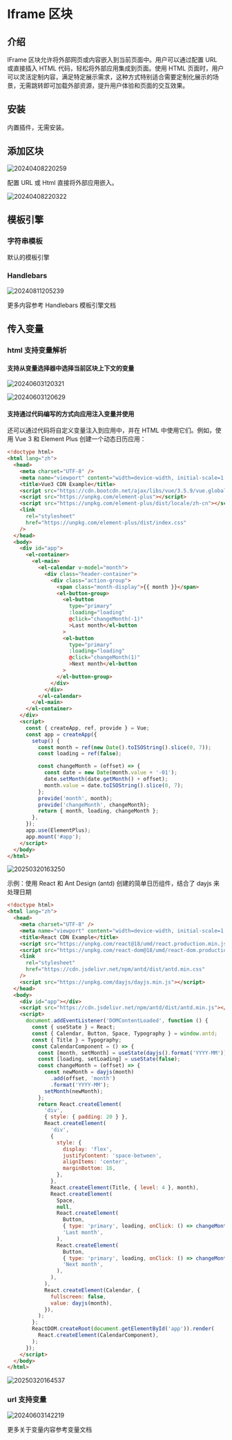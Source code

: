 # Iframe 区块

<PluginInfo name="block-iframe"></PluginInfo>

## 介绍

IFrame 区块允许将外部网页或内容嵌入到当前页面中。用户可以通过配置 URL 或直接插入 HTML 代码，轻松将外部应用集成到页面。使用 HTML 页面时，用户可以灵活定制内容，满足特定展示需求，这种方式特别适合需要定制化展示的场景，无需跳转即可加载外部资源，提升用户体验和页面的交互效果。

## 安装

内置插件，无需安装。

## 添加区块

![20240408220259](https://static-docs.nocobase.com/20240408220259.png)

配置 URL 或 Html 直接将外部应用嵌入。

![20240408220322](https://static-docs.nocobase.com/20240408220322.png)

## 模板引擎

### 字符串模板

默认的模板引擎

### Handlebars

![20240811205239](https://static-docs.nocobase.com/20240811205239.png)

更多内容参考 Handlebars 模板引擎文档

## 传入变量

### html 支持变量解析

#### 支持从变量选择器中选择当前区块上下文的变量

![20240603120321](https://static-docs.nocobase.com/20240603120321.png)

![20240603120629](https://static-docs.nocobase.com/20240603120629.gif)

#### 支持通过代码编写的方式向应用注入变量并使用

还可以通过代码将自定义变量注入到应用中，并在 HTML 中使用它们。例如，使用 Vue 3 和 Element Plus 创建一个动态日历应用：

```html
<!doctype html>
<html lang="zh">
  <head>
    <meta charset="UTF-8" />
    <meta name="viewport" content="width=device-width, initial-scale=1.0" />
    <title>Vue3 CDN Example</title>
    <script src="https://cdn.bootcdn.net/ajax/libs/vue/3.5.9/vue.global.prod.js"></script>
    <script src="https://unpkg.com/element-plus"></script>
    <script src="https://unpkg.com/element-plus/dist/locale/zh-cn"></script>
    <link
      rel="stylesheet"
      href="https://unpkg.com/element-plus/dist/index.css"
    />
  </head>
  <body>
    <div id="app">
      <el-container>
        <el-main>
          <el-calendar v-model="month">
            <div class="header-container">
              <div class="action-group">
                <span class="month-display">{{ month }}</span>
                <el-button-group>
                  <el-button
                    type="primary"
                    :loading="loading"
                    @click="changeMonth(-1)"
                    >Last month</el-button
                  >
                  <el-button
                    type="primary"
                    :loading="loading"
                    @click="changeMonth(1)"
                    >Next month</el-button
                  >
                </el-button-group>
              </div>
            </div>
          </el-calendar>
        </el-main>
      </el-container>
    </div>
    <script>
      const { createApp, ref, provide } = Vue;
      const app = createApp({
        setup() {
          const month = ref(new Date().toISOString().slice(0, 7));
          const loading = ref(false);

          const changeMonth = (offset) => {
            const date = new Date(month.value + '-01');
            date.setMonth(date.getMonth() + offset);
            month.value = date.toISOString().slice(0, 7);
          };
          provide('month', month);
          provide('changeMonth', changeMonth);
          return { month, loading, changeMonth };
        },
      });
      app.use(ElementPlus);
      app.mount('#app');
    </script>
  </body>
</html>
```

![20250320163250](https://static-docs.nocobase.com/20250320163250.png)

示例：使用 React 和 Ant Design (antd) 创建的简单日历组件，结合了 dayjs 来处理日期

```html
<!doctype html>
<html lang="zh">
  <head>
    <meta charset="UTF-8" />
    <meta name="viewport" content="width=device-width, initial-scale=1.0" />
    <title>React CDN Example</title>
    <script src="https://unpkg.com/react@18/umd/react.production.min.js"></script>
    <script src="https://unpkg.com/react-dom@18/umd/react-dom.production.min.js"></script>
    <link
      rel="stylesheet"
      href="https://cdn.jsdelivr.net/npm/antd/dist/antd.min.css"
    />
    <script src="https://unpkg.com/dayjs/dayjs.min.js"></script>
  </head>
  <body>
    <div id="app"></div>
    <script src="https://cdn.jsdelivr.net/npm/antd/dist/antd.min.js"></script>
    <script>
      document.addEventListener('DOMContentLoaded', function () {
        const { useState } = React;
        const { Calendar, Button, Space, Typography } = window.antd;
        const { Title } = Typography;
        const CalendarComponent = () => {
          const [month, setMonth] = useState(dayjs().format('YYYY-MM'));
          const [loading, setLoading] = useState(false);
          const changeMonth = (offset) => {
            const newMonth = dayjs(month)
              .add(offset, 'month')
              .format('YYYY-MM');
            setMonth(newMonth);
          };
          return React.createElement(
            'div',
            { style: { padding: 20 } },
            React.createElement(
              'div',
              {
                style: {
                  display: 'flex',
                  justifyContent: 'space-between',
                  alignItems: 'center',
                  marginBottom: 16,
                },
              },
              React.createElement(Title, { level: 4 }, month),
              React.createElement(
                Space,
                null,
                React.createElement(
                  Button,
                  { type: 'primary', loading, onClick: () => changeMonth(-1) },
                  'Last month',
                ),
                React.createElement(
                  Button,
                  { type: 'primary', loading, onClick: () => changeMonth(1) },
                  'Next month',
                ),
              ),
            ),
            React.createElement(Calendar, {
              fullscreen: false,
              value: dayjs(month),
            }),
          );
        };
        ReactDOM.createRoot(document.getElementById('app')).render(
          React.createElement(CalendarComponent),
        );
      });
    </script>
  </body>
</html>
```

![20250320164537](https://static-docs.nocobase.com/20250320164537.png)

### url 支持变量

![20240603142219](https://static-docs.nocobase.com/20240603142219.png)

更多关于变量内容参考变量文档
